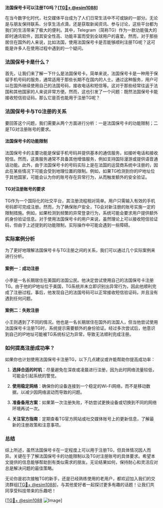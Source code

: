 **法国保号卡可以注册TG吗？[[TG💪+ @esim1088](https://t.me/s/esim1088)]**

在当今数字化时代，社交媒体平台成为了人们日常生活中不可或缺的一部分。无论是与朋友保持联系、分享生活点滴，还是获取新闻资讯、参与讨论，这些平台都为我们的生活带来了极大的便利。其中，Telegram（简称TG）作为一款功能强大的即时通讯软件，因其安全性高、功能丰富而受到全球用户的喜爱。然而，对于那些居住在国外的人来说，比如法国，使用法国保号卡是否能够顺利注册TG呢？这可能是许多人在使用过程中遇到的一个疑问。

### 法国保号卡是什么？

首先，让我们来了解一下什么是法国保号卡。简单来说，法国保号卡是一种用于保留手机号码的服务，通常适用于那些长期不在国内的人士。通过这种服务，用户可以在国外继续使用自己的法国号码，接收电话和短信等。这对于那些经常往返于法国和其他国家的人来说非常方便。然而，这也引发了一个问题：既然法国保号卡能接收短信验证码，那么它是否也能用于注册TG呢？

### 法国保号卡与TG注册的关系

要回答这个问题，我们需要从两个方面进行分析：一是法国保号卡的功能限制；二是TG对注册账号的要求。

#### 法国保号卡的功能限制

法国保号卡的主要功能是保留手机号码并提供基本的通信服务，如接听电话和接收短信。然而，这类服务通常不具备其他增值服务，例如支持国际漫游或提供语音通话功能。此外，由于法国保号卡的号码实际上是在法国的运营商系统中注册的，因此在某些情况下可能会受到地理位置的限制。例如，如果TG检测到你的IP地址位于其他国家，可能会认为你的账号存在异常行为，从而触发额外的安全验证。

#### TG对注册账号的要求

TG作为一个国际化的社交平台，其注册流程相对简单。用户只需输入有效的手机号码即可完成注册。然而，为了确保账户安全，TG会对新注册的账号实施一定的限制措施。例如，如果检测到频繁的异常登录行为，系统可能会要求用户提供额外的身份验证信息。对于使用法国保号卡的用户来说，虽然理论上可以接收短信验证码，但由于上述提到的功能限制，实际操作中可能会遇到一些障碍。

### 实际案例分析

为了更好地理解法国保号卡与TG注册之间的关系，我们可以通过几个实际案例来进行分析。

#### 案例一：成功注册

小李是一名长期居住在美国的法国公民。他决定尝试使用自己的法国保号卡注册TG。由于他的IP地址位于美国，TG系统并未立即识别出异常行为，因此他顺利完成了注册过程。事后，他发现自己的法国号码可以正常接收短信验证码，并且没有遇到任何问题。

#### 案例二：失败注册

小王则遇到了不同的情况。他也是一名长期居住在国外的法国人，但当他尝试使用法国保号卡注册TG时，系统提示需要额外的身份验证。经过多次尝试后，他意识到自己的IP地址可能被TG系统标记为异常，导致无法顺利完成注册。

### 如何提高注册成功率？

如果你也计划使用法国保号卡注册TG，以下几点建议或许能帮助你提高成功率：

1. **选择合适的时机**：尽量避免在深夜或凌晨进行注册，因为此时网络流量较低，可能会引起系统的警觉。
   
2. **使用稳定网络**：确保你的设备连接到一个稳定的Wi-Fi网络，而不是移动数据，以减少因网络波动而导致的问题。

3. **准备备用方案**：如果第一次注册失败，不妨尝试更换设备或切换到不同的网络环境再试一次。

4. **关注官方指南**：定期查看TG官方网站或社交媒体账号上的更新信息，了解最新的注册政策和注意事项。

### 总结

综上所述，虽然法国保号卡在一定程度上可以用于注册TG，但具体情况因人而异。关键在于了解法国保号卡的功能限制以及TG对注册账号的具体要求。希望本文提供的信息能够帮助到有类似需求的朋友。无论结果如何，保持耐心和灵活应对总是解决问题的最佳策略。

无论你是初次接触TG的新手，还是已经熟练使用的老用户，都欢迎加入我们的交流群组[[TG💪+ @esim1088](https://t.me/s/esim1088)]，与其他爱好者一起探讨更多有趣的话题！让我们共同享受科技带来的乐趣吧！

[[TG💪+ @esim1088](https://t.me/s/esim1088) ![Image](https://i.postimg.cc/4NQfJmqS/Snipaste-2025-05-13-00-14-12.png)]